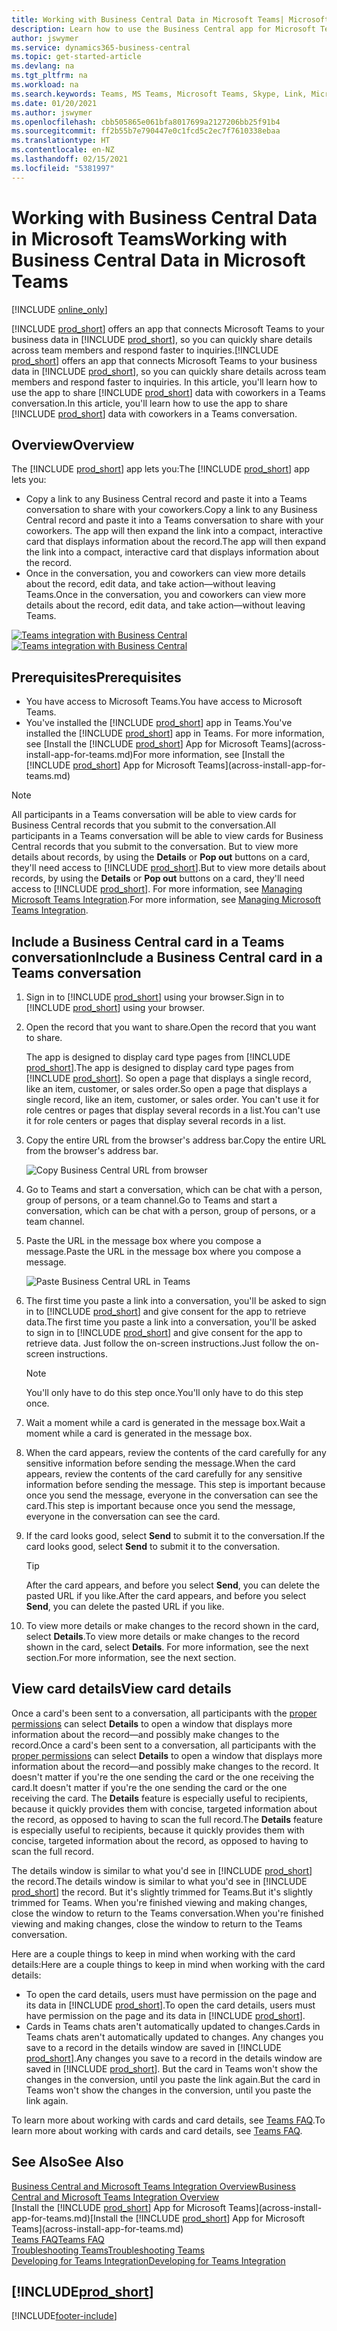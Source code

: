 ```yaml
---
title: Working with Business Central Data in Microsoft Teams| Microsoft Docs
description: Learn how to use the Business Central app for Microsoft Teams.
author: jswymer
ms.service: dynamics365-business-central
ms.topic: get-started-article
ms.devlang: na
ms.tgt_pltfrm: na
ms.workload: na
ms.search.keywords: Teams, MS Teams, Microsoft Teams, Skype, Link, Microsoft 365, collaborate, collaboration, teamwork
ms.date: 01/20/2021
ms.author: jswymer
ms.openlocfilehash: cbb505865e061bfa8017699a2127206bb25f91b4
ms.sourcegitcommit: ff2b55b7e790447e0c1fcd5c2ec7f7610338ebaa
ms.translationtype: HT
ms.contentlocale: en-NZ
ms.lasthandoff: 02/15/2021
ms.locfileid: "5381997"
---
```

# <a name="working-with-business-central-data-in-microsoft-teams"></a><span data-ttu-id="7ed37-103">Working with Business Central Data in Microsoft Teams</span><span class="sxs-lookup"><span data-stu-id="7ed37-103">Working with Business Central Data in Microsoft Teams</span></span>

[!INCLUDE [online_only](includes/online_only.md)]

<span data-ttu-id="7ed37-104">[!INCLUDE [prod_short](includes/prod_short.md)] offers an app that connects Microsoft Teams to your business data in [!INCLUDE [prod_short](includes/prod_short.md)], so you can quickly share details across team members and respond faster to inquiries.</span><span class="sxs-lookup"><span data-stu-id="7ed37-104">[!INCLUDE [prod_short](includes/prod_short.md)] offers an app that connects Microsoft Teams to your business data in [!INCLUDE [prod_short](includes/prod_short.md)], so you can quickly share details across team members and respond faster to inquiries.</span></span> <span data-ttu-id="7ed37-105">In this article, you'll learn how to use the app to share [!INCLUDE [prod_short](includes/prod_short.md)] data with coworkers in a Teams conversation.</span><span class="sxs-lookup"><span data-stu-id="7ed37-105">In this article, you'll learn how to use the app to share [!INCLUDE [prod_short](includes/prod_short.md)] data with coworkers in a Teams conversation.</span></span>

## <a name="overview"></a><span data-ttu-id="7ed37-106">Overview</span><span class="sxs-lookup"><span data-stu-id="7ed37-106">Overview</span></span>

<span data-ttu-id="7ed37-107">The [!INCLUDE [prod_short](includes/prod_short.md)] app lets you:</span><span class="sxs-lookup"><span data-stu-id="7ed37-107">The [!INCLUDE [prod_short](includes/prod_short.md)] app lets you:</span></span>

- <span data-ttu-id="7ed37-108">Copy a link to any Business Central record and paste it into a Teams conversation to share with your coworkers.</span><span class="sxs-lookup"><span data-stu-id="7ed37-108">Copy a link to any Business Central record and paste it into a Teams conversation to share with your coworkers.</span></span> <span data-ttu-id="7ed37-109">The app will then expand the link into a compact, interactive card that displays information about the record.</span><span class="sxs-lookup"><span data-stu-id="7ed37-109">The app will then expand the link into a compact, interactive card that displays information about the record.</span></span>
- <span data-ttu-id="7ed37-110">Once in the conversation, you and coworkers can view more details about the record, edit data, and take action&mdash;without leaving Teams.</span><span class="sxs-lookup"><span data-stu-id="7ed37-110">Once in the conversation, you and coworkers can view more details about the record, edit data, and take action&mdash;without leaving Teams.</span></span>

<span data-ttu-id="7ed37-111">[![Teams integration with Business Central](media/teams-intro-v3.png)](media/teams-intro-v3.png#lightbox)</span><span class="sxs-lookup"><span data-stu-id="7ed37-111">[![Teams integration with Business Central](media/teams-intro-v3.png)](media/teams-intro-v3.png#lightbox)</span></span>

## <a name="prerequisites"></a><span data-ttu-id="7ed37-112">Prerequisites</span><span class="sxs-lookup"><span data-stu-id="7ed37-112">Prerequisites</span></span>

- <span data-ttu-id="7ed37-113">You have access to Microsoft Teams.</span><span class="sxs-lookup"><span data-stu-id="7ed37-113">You have access to Microsoft Teams.</span></span>
- <span data-ttu-id="7ed37-114">You've installed the [!INCLUDE [prod_short](includes/prod_short.md)] app in Teams.</span><span class="sxs-lookup"><span data-stu-id="7ed37-114">You've installed the [!INCLUDE [prod_short](includes/prod_short.md)] app in Teams.</span></span> <span data-ttu-id="7ed37-115">For more information, see [Install the [!INCLUDE [prod_short](includes/prod_short.md)] App for Microsoft Teams](across-install-app-for-teams.md)</span><span class="sxs-lookup"><span data-stu-id="7ed37-115">For more information, see [Install the [!INCLUDE [prod_short](includes/prod_short.md)] App for Microsoft Teams](across-install-app-for-teams.md)</span></span>

> [!NOTE]
> <span data-ttu-id="7ed37-116">All participants in a Teams conversation will be able to view cards for Business Central records that you submit to the conversation.</span><span class="sxs-lookup"><span data-stu-id="7ed37-116">All participants in a Teams conversation will be able to view cards for Business Central records that you submit to the conversation.</span></span> <span data-ttu-id="7ed37-117">But to view more details about records, by using the **Details** or **Pop out** buttons on a card, they'll need access to [!INCLUDE [prod_short](includes/prod_short.md)].</span><span class="sxs-lookup"><span data-stu-id="7ed37-117">But to view more details about records, by using the **Details** or **Pop out** buttons on a card, they'll need access to [!INCLUDE [prod_short](includes/prod_short.md)].</span></span> <span data-ttu-id="7ed37-118">For more information, see [Managing Microsoft Teams Integration](admin-teams-integration.md#minimum-requirements-1).</span><span class="sxs-lookup"><span data-stu-id="7ed37-118">For more information, see [Managing Microsoft Teams Integration](admin-teams-integration.md#minimum-requirements-1).</span></span>

## <a name="include-a-business-central-card-in-a-teams-conversation"></a><span data-ttu-id="7ed37-119">Include a Business Central card in a Teams conversation</span><span class="sxs-lookup"><span data-stu-id="7ed37-119">Include a Business Central card in a Teams conversation</span></span>

1. <span data-ttu-id="7ed37-120">Sign in to [!INCLUDE [prod_short](includes/prod_short.md)] using your browser.</span><span class="sxs-lookup"><span data-stu-id="7ed37-120">Sign in to [!INCLUDE [prod_short](includes/prod_short.md)] using your browser.</span></span>
2. <span data-ttu-id="7ed37-121">Open the record that you want to share.</span><span class="sxs-lookup"><span data-stu-id="7ed37-121">Open the record that you want to share.</span></span>

    <span data-ttu-id="7ed37-122">The app is designed to display card type pages from [!INCLUDE [prod_short](includes/prod_short.md)].</span><span class="sxs-lookup"><span data-stu-id="7ed37-122">The app is designed to display card type pages from [!INCLUDE [prod_short](includes/prod_short.md)].</span></span> <span data-ttu-id="7ed37-123">So open a page that displays a single record, like an item, customer, or sales order.</span><span class="sxs-lookup"><span data-stu-id="7ed37-123">So open a page that displays a single record, like an item, customer, or sales order.</span></span> <span data-ttu-id="7ed37-124">You can't use it for role centres or pages that display several records in a list.</span><span class="sxs-lookup"><span data-stu-id="7ed37-124">You can't use it for role centers or pages that display several records in a list.</span></span>

3. <span data-ttu-id="7ed37-125">Copy the entire URL from the browser's address bar.</span><span class="sxs-lookup"><span data-stu-id="7ed37-125">Copy the entire URL from the browser's address bar.</span></span>

   ![Copy Business Central URL from browser](media/teams-url-v2.png)
4. <span data-ttu-id="7ed37-127">Go to Teams and start a conversation, which can be chat with a person, group of persons, or a team channel.</span><span class="sxs-lookup"><span data-stu-id="7ed37-127">Go to Teams and start a conversation, which can be chat with a person, group of persons, or a team channel.</span></span>

    <!--Teams imposes a few limitations here eg. you cannot unfurl a link during a Voice/Video call :/ We should probably only mention this in a Troubleshooting section (and i hope it will also be fixed soon)-->
5. <span data-ttu-id="7ed37-128">Paste the URL in the message box where you compose a message.</span><span class="sxs-lookup"><span data-stu-id="7ed37-128">Paste the URL in the message box where you compose a message.</span></span>

   ![Paste Business Central URL in Teams](media/teams-paste-url-v2.png)
6. <span data-ttu-id="7ed37-130">The first time you paste a link into a conversation, you'll be asked to sign in to [!INCLUDE [prod_short](includes/prod_short.md)] and give consent for the app to retrieve data.</span><span class="sxs-lookup"><span data-stu-id="7ed37-130">The first time you paste a link into a conversation, you'll be asked to sign in to [!INCLUDE [prod_short](includes/prod_short.md)] and give consent for the app to retrieve data.</span></span> <span data-ttu-id="7ed37-131">Just follow the on-screen instructions.</span><span class="sxs-lookup"><span data-stu-id="7ed37-131">Just follow the on-screen instructions.</span></span>

    > [!NOTE]
    > <span data-ttu-id="7ed37-132">You'll only have to do this step once.</span><span class="sxs-lookup"><span data-stu-id="7ed37-132">You'll only have to do this step once.</span></span>

7. <span data-ttu-id="7ed37-133">Wait a moment while a card is generated in the message box.</span><span class="sxs-lookup"><span data-stu-id="7ed37-133">Wait a moment while a card is generated in the message box.</span></span>

8. <span data-ttu-id="7ed37-134">When the card appears, review the contents of the card carefully for any sensitive information before sending the message.</span><span class="sxs-lookup"><span data-stu-id="7ed37-134">When the card appears, review the contents of the card carefully for any sensitive information before sending the message.</span></span> <span data-ttu-id="7ed37-135">This step is important because once you send the message, everyone in the conversation can see the card.</span><span class="sxs-lookup"><span data-stu-id="7ed37-135">This step is important because once you send the message, everyone in the conversation can see the card.</span></span>

9. <span data-ttu-id="7ed37-136">If the card looks good, select **Send** to submit it to the conversation.</span><span class="sxs-lookup"><span data-stu-id="7ed37-136">If the card looks good, select **Send** to submit it to the conversation.</span></span>

    > [!TIP]
    > <span data-ttu-id="7ed37-137">After the card appears, and before you select **Send**, you can delete the pasted URL if you like.</span><span class="sxs-lookup"><span data-stu-id="7ed37-137">After the card appears, and before you select **Send**, you can delete the pasted URL if you like.</span></span>

10. <span data-ttu-id="7ed37-138">To view more details or make changes to the record shown in the card, select **Details**.</span><span class="sxs-lookup"><span data-stu-id="7ed37-138">To view more details or make changes to the record shown in the card, select **Details**.</span></span> <span data-ttu-id="7ed37-139">For more information, see the next section.</span><span class="sxs-lookup"><span data-stu-id="7ed37-139">For more information, see the next section.</span></span>

## <a name="view-card-details"></a><span data-ttu-id="7ed37-140">View card details</span><span class="sxs-lookup"><span data-stu-id="7ed37-140">View card details</span></span>

<span data-ttu-id="7ed37-141">Once a card's been sent to a conversation, all participants with the [proper permissions](admin-teams-integration.md#permissions) can select **Details** to open a window that displays more information about the record&mdash;and possibly make changes to the record.</span><span class="sxs-lookup"><span data-stu-id="7ed37-141">Once a card's been sent to a conversation, all participants with the [proper permissions](admin-teams-integration.md#permissions) can select **Details** to open a window that displays more information about the record&mdash;and possibly make changes to the record.</span></span> <span data-ttu-id="7ed37-142">It doesn't matter if you're the one sending the card or the one receiving the card.</span><span class="sxs-lookup"><span data-stu-id="7ed37-142">It doesn't matter if you're the one sending the card or the one receiving the card.</span></span> <span data-ttu-id="7ed37-143">The **Details** feature is especially useful to recipients, because it quickly provides them with concise, targeted information about the record, as opposed to having to scan the full record.</span><span class="sxs-lookup"><span data-stu-id="7ed37-143">The **Details** feature is especially useful to recipients, because it quickly provides them with concise, targeted information about the record, as opposed to having to scan the full record.</span></span>

<span data-ttu-id="7ed37-144">The details window is similar to what you'd see in [!INCLUDE [prod_short](includes/prod_short.md)] the record.</span><span class="sxs-lookup"><span data-stu-id="7ed37-144">The details window is similar to what you'd see in [!INCLUDE [prod_short](includes/prod_short.md)] the record.</span></span> <span data-ttu-id="7ed37-145">But it's slightly trimmed for Teams.</span><span class="sxs-lookup"><span data-stu-id="7ed37-145">But it's slightly trimmed for Teams.</span></span> <span data-ttu-id="7ed37-146">When you're finished viewing and making changes, close the window to return to the Teams conversation.</span><span class="sxs-lookup"><span data-stu-id="7ed37-146">When you're finished viewing and making changes, close the window to return to the Teams conversation.</span></span>

<span data-ttu-id="7ed37-147">Here are a couple things to keep in mind when working with the card details:</span><span class="sxs-lookup"><span data-stu-id="7ed37-147">Here are a couple things to keep in mind when working with the card details:</span></span>

- <span data-ttu-id="7ed37-148">To open the card details, users must have permission on the page and its data in [!INCLUDE [prod_short](includes/prod_short.md)].</span><span class="sxs-lookup"><span data-stu-id="7ed37-148">To open the card details, users must have permission on the page and its data in [!INCLUDE [prod_short](includes/prod_short.md)].</span></span>
- <span data-ttu-id="7ed37-149">Cards in Teams chats aren't automatically updated to changes.</span><span class="sxs-lookup"><span data-stu-id="7ed37-149">Cards in Teams chats aren't automatically updated to changes.</span></span> <span data-ttu-id="7ed37-150">Any changes you save to a record in the details window are saved in [!INCLUDE [prod_short](includes/prod_short.md)].</span><span class="sxs-lookup"><span data-stu-id="7ed37-150">Any changes you save to a record in the details window are saved in [!INCLUDE [prod_short](includes/prod_short.md)].</span></span> <span data-ttu-id="7ed37-151">But the card in Teams won't show the changes in the conversion, until you paste the link again.</span><span class="sxs-lookup"><span data-stu-id="7ed37-151">But the card in Teams won't show the changes in the conversion, until you paste the link again.</span></span>

<span data-ttu-id="7ed37-152">To learn more about working with cards and card details, see [Teams FAQ](teams-faq.md).</span><span class="sxs-lookup"><span data-stu-id="7ed37-152">To learn more about working with cards and card details, see [Teams FAQ](teams-faq.md).</span></span>

## <a name="see-also"></a><span data-ttu-id="7ed37-153">See Also</span><span class="sxs-lookup"><span data-stu-id="7ed37-153">See Also</span></span>

[<span data-ttu-id="7ed37-154">Business Central and Microsoft Teams Integration Overview</span><span class="sxs-lookup"><span data-stu-id="7ed37-154">Business Central and Microsoft Teams Integration Overview</span></span>](across-teams-overview.md)  
<span data-ttu-id="7ed37-155">[Install the [!INCLUDE [prod_short](includes/prod_short.md)] App for Microsoft Teams](across-install-app-for-teams.md)</span><span class="sxs-lookup"><span data-stu-id="7ed37-155">[Install the [!INCLUDE [prod_short](includes/prod_short.md)] App for Microsoft Teams](across-install-app-for-teams.md)</span></span>  
[<span data-ttu-id="7ed37-156">Teams FAQ</span><span class="sxs-lookup"><span data-stu-id="7ed37-156">Teams FAQ</span></span>](teams-faq.md)  
[<span data-ttu-id="7ed37-157">Troubleshooting Teams</span><span class="sxs-lookup"><span data-stu-id="7ed37-157">Troubleshooting Teams</span></span>](admin-teams-troubleshooting.md)  
[<span data-ttu-id="7ed37-158">Developing for Teams Integration</span><span class="sxs-lookup"><span data-stu-id="7ed37-158">Developing for Teams Integration</span></span>](/dynamics365/business-central/dev-itpro/developer/devenv-develop-for-teams)  

## [!INCLUDE[prod_short](includes/free_trial_md.md)]  


[!INCLUDE[footer-include](includes/footer-banner.md)]